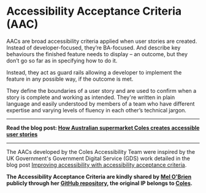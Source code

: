 # Accessibility Acceptance Criteria (AAC)
AACs are broad accessibility criteria applied when user stories are created. Instead of developer-focused, they’re BA-focused. And describe key behaviours the finished feature needs to display – an outcome, but they don’t go so far as in specifying how to do it.

Instead, they act as guard rails allowing a developer to implement the feature in any possible way, if the outcome is met.

They define the boundaries of a user story and are used to confirm when a story is complete and working as intended. They're written in plain language and easily understood by members of a team who have different expertise and varying levels of fluency in each other’s technical jargon.

---

**Read the blog post: [How Australian supermarket Coles creates accessible user stories](https://www.canaxess.com.au/articles/accessibility-acceptance-criteria/)**

---

The AACs developed by the Coles Accessibility Team were inspired by the UK Government's Government Digital Service (GDS) work detailed in the blog post [Improving accessibility with accessibility acceptance criteria](https://insidegovuk.blog.gov.uk/2018/01/24/improving-accessibility-with-accessibility-acceptance-criteria/).

**The Accessibility Acceptance Criteria are kindly shared by [Mel O'Brien](https://www.linkedin.com/in/melaniejobrien/) publicly through her [GitHub repository](https://github.com/meljobrien3/accessibility-acceptance-criteria), the original IP belongs to [Coles](https://www.coles.com.au/).**
